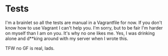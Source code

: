 # Tests

I'm a brainlet so all the tests are manual in a Vagrantfile for now. If you don't know how to use Vagrant I can't help you. I'm sorry, but to be fair I'm harder on myself than I am on you. It's why no one likes me. Yes, I was drinking alone and d**king around with my server when I wrote this.

TFW no GF is real, lads.